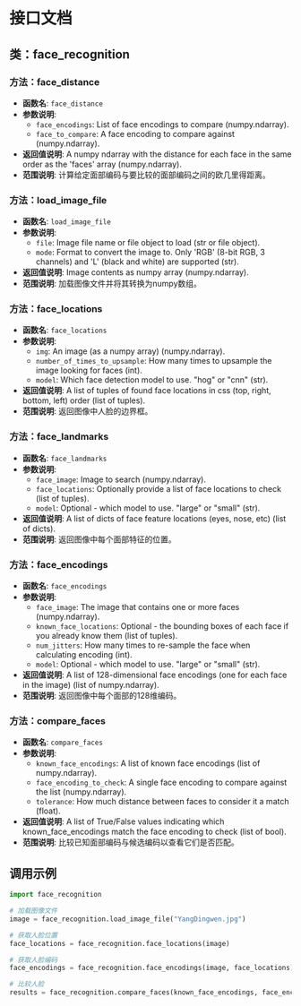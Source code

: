 # 接口文档

## 类：face_recognition

### 方法：face_distance
- **函数名**: `face_distance`
- **参数说明**:
  - `face_encodings`: List of face encodings to compare (numpy.ndarray).
  - `face_to_compare`: A face encoding to compare against (numpy.ndarray).
- **返回值说明**: A numpy ndarray with the distance for each face in the same order as the 'faces' array (numpy.ndarray).
- **范围说明**: 计算给定面部编码与要比较的面部编码之间的欧几里得距离。

### 方法：load_image_file
- **函数名**: `load_image_file`
- **参数说明**:
  - `file`: Image file name or file object to load (str or file object).
  - `mode`: Format to convert the image to. Only 'RGB' (8-bit RGB, 3 channels) and 'L' (black and white) are supported (str).
- **返回值说明**: Image contents as numpy array (numpy.ndarray).
- **范围说明**: 加载图像文件并将其转换为numpy数组。

### 方法：face_locations
- **函数名**: `face_locations`
- **参数说明**:
  - `img`: An image (as a numpy array) (numpy.ndarray).
  - `number_of_times_to_upsample`: How many times to upsample the image looking for faces (int).
  - `model`: Which face detection model to use. "hog" or "cnn" (str).
- **返回值说明**: A list of tuples of found face locations in css (top, right, bottom, left) order (list of tuples).
- **范围说明**: 返回图像中人脸的边界框。

### 方法：face_landmarks
- **函数名**: `face_landmarks`
- **参数说明**:
  - `face_image`: Image to search (numpy.ndarray).
  - `face_locations`: Optionally provide a list of face locations to check (list of tuples).
  - `model`: Optional - which model to use. "large" or "small" (str).
- **返回值说明**: A list of dicts of face feature locations (eyes, nose, etc) (list of dicts).
- **范围说明**: 返回图像中每个面部特征的位置。

### 方法：face_encodings
- **函数名**: `face_encodings`
- **参数说明**:
  - `face_image`: The image that contains one or more faces (numpy.ndarray).
  - `known_face_locations`: Optional - the bounding boxes of each face if you already know them (list of tuples).
  - `num_jitters`: How many times to re-sample the face when calculating encoding (int).
  - `model`: Optional - which model to use. "large" or "small" (str).
- **返回值说明**: A list of 128-dimensional face encodings (one for each face in the image) (list of numpy.ndarray).
- **范围说明**: 返回图像中每个面部的128维编码。

### 方法：compare_faces
- **函数名**: `compare_faces`
- **参数说明**:
  - `known_face_encodings`: A list of known face encodings (list of numpy.ndarray).
  - `face_encoding_to_check`: A single face encoding to compare against the list (numpy.ndarray).
  - `tolerance`: How much distance between faces to consider it a match (float).
- **返回值说明**: A list of True/False values indicating which known_face_encodings match the face encoding to check (list of bool).
- **范围说明**: 比较已知面部编码与候选编码以查看它们是否匹配。

## 调用示例

```python
import face_recognition

# 加载图像文件
image = face_recognition.load_image_file("YangDingwen.jpg")

# 获取人脸位置
face_locations = face_recognition.face_locations(image)

# 获取人脸编码
face_encodings = face_recognition.face_encodings(image, face_locations)

# 比较人脸
results = face_recognition.compare_faces(known_face_encodings, face_encodings[0])
```